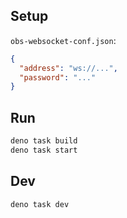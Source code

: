 ## Setup

`obs-websocket-conf.json`:

```json
{
  "address": "ws://...",
  "password": "..."
}
```

## Run

```sh
deno task build
deno task start
```

## Dev

```sh
deno task dev
```
